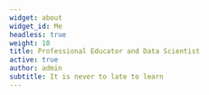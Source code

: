 ```yaml
---
widget: about
widget_id: Me
headless: true
weight: 10
title: Professional Educator and Data Scientist
active: true
author: admin
subtitle: It is never to late to learn
---
```

